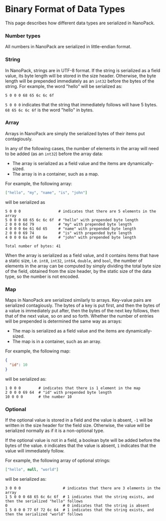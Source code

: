 # Binary Format of Data Types

This page describes how different data types are serialized in NanoPack.

### Number types

All numbers in NanoPack are serialized in little-endian format.

### String

In NanoPack, strings are in UTF-8 format. If the string is serialized as a field value, its byte length will be stored in the size header. Otherwise, the byte length will be prepended immediately as an `int32` before the bytes of the string. For example, the word "hello" will be serialized as:

```
5 0 0 0 68 65 6c 6c 6f
```

`5 0 0 0` indicates that the string that immediately follows will have 5 bytes. `68 65 6c 6c 6f` is the word "hello" in bytes.

### Array

Arrays in NanoPack are simply the serialized bytes of their items put contagiously.

In any of the following cases, the number of elements in the array will need to be added (as an `int32`) before the array data:

- The array is serialized as a field value and the items are dynamically-sized.
- The array is in a container, such as a map.

For example, the following array:

```json
["hello", "my", "name", "is", "john"]
```

will be serialized as

```
5 0 0 0                 # indicates that there are 5 elements in the array 
5 0 0 0 68 65 6c 6c 6f  # "hello" with prepended byte length
2 0 0 0 6d 79           # "my" with prepended byte length
4 0 0 0 6e 61 6d 65     # "name" with prepended byte length
2 0 0 0 69 74           # "is" with prepended byte length
4 0 0 0 6a 6f 68 6e     # "john" with prepended byte length

Total number of bytes: 41
```

When the array is serialized as a field value, and it contains items that have a static size, i.e. `int8`, `int32`, `int64`, `double`, and `bool`, the number of elements in the array can be computed by simply dividing the total byte size of the field, obtained from the size header, by the static size of the data type, so the number is not encoded.

### Map

Maps in NanoPack are serialized similarly to arrays. Key-value pairs are serialized contagiously. The bytes of a key is put first, and then the bytes of a value is immediately put after, then the bytes of the next key follows, then that of the next value, so on and so forth. Whether the number of entries will be prepended is determined the same way as arrays:

- The map is serialized as a field value and the items are dynamically-sized.
- The map is in a container, such as an array.

For example, the following map:

```json
{
  "id": 10
}
```

will be serialized as:

```
1 0 0 0        # indicates that there is 1 element in the map
2 0 0 0 69 64  # "id" with prepended byte length
10 0 0 0       # the number 10
```

### Optional

If the optional value is stored in a field and the value is absent, `-1` will be written in the size header for the field size. Otherwise, the value will be serialized normally as if it is a non-optional type.

If the optional value is not in a field, a boolean byte will be added before the bytes of the value. `0` indicates that the value is absent, `1` indicates that the value will immediately follow.

For example, the following array of optional strings:

```json
["hello", null, "world"]
```

will be serialized as:

```
3 0 0 0                   # indicates that there are 3 elements in the array
1 5 0 0 0 68 65 6c 6c 6f  # 1 indicates that the string exists, and then the serialized "hello" follows
0                         # 0 indicates that the string is absent
1 5 0 0 0 77 6f 72 6c 64  # 1 indicates that the string exists, and then the serialized "world" follows
```
